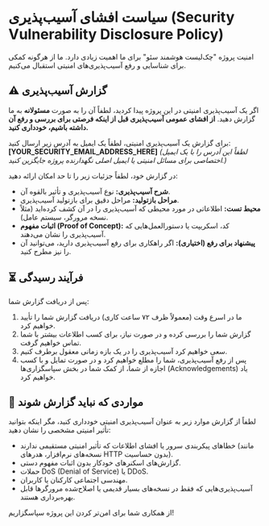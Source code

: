 # سیاست افشای آسیب‌پذیری (Security Vulnerability Disclosure Policy)

امنیت پروژه "چک‌لیست هوشمند سئو" برای ما اهمیت زیادی دارد. ما از هرگونه کمکی برای شناسایی و رفع آسیب‌پذیری‌های امنیتی استقبال می‌کنیم.

## ⚠️ گزارش آسیب‌پذیری

اگر یک آسیب‌پذیری امنیتی در این پروژه پیدا کردید، لطفاً آن را به صورت **مسئولانه** به ما گزارش دهید. **از افشای عمومی آسیب‌پذیری قبل از اینکه فرصتی برای بررسی و رفع آن داشته باشیم، خودداری کنید.**

برای گزارش یک آسیب‌پذیری امنیتی، لطفاً یک ایمیل به آدرس زیر ارسال کنید:
**[YOUR_SECURITY_EMAIL_ADDRESS_HERE]**
*(لطفاً این آدرس را با یک ایمیل اختصاصی برای مسائل امنیتی یا ایمیل اصلی نگهدارنده پروژه جایگزین کنید.)*

در گزارش خود، لطفاً جزئیات زیر را تا حد امکان ارائه دهید:
-   **شرح آسیب‌پذیری:** نوع آسیب‌پذیری و تأثیر بالقوه آن.
-   **مراحل بازتولید:** مراحل دقیق برای بازتولید آسیب‌پذیری.
-   **محیط تست:** اطلاعاتی در مورد محیطی که آسیب‌پذیری را در آن کشف کرده‌اید (مثلاً نسخه مرورگر، سیستم عامل).
-   **اثبات مفهوم (Proof of Concept):** کد، اسکریپت یا دستورالعمل‌هایی که آسیب‌پذیری را نشان می‌دهند.
-   **پیشنهاد برای رفع (اختیاری):** اگر راهکاری برای رفع آسیب‌پذیری دارید، می‌توانید آن را نیز مطرح کنید.

## ⏳ فرآیند رسیدگی

پس از دریافت گزارش شما:
1.  ما در اسرع وقت (معمولاً ظرف ۷۲ ساعت کاری) دریافت گزارش شما را تأیید خواهیم کرد.
2.  گزارش شما را بررسی کرده و در صورت نیاز، برای کسب اطلاعات بیشتر با شما تماس خواهیم گرفت.
3.  سعی خواهیم کرد آسیب‌پذیری را در یک بازه زمانی معقول برطرف کنیم.
4.  پس از رفع آسیب‌پذیری، شما را مطلع خواهیم کرد و در صورت تمایل و با کسب اجازه از شما، از کمک شما در بخش سپاسگزاری‌ها (Acknowledgements) یاد خواهیم کرد.

## 🚫 مواردی که نباید گزارش شوند

لطفاً از گزارش موارد زیر به عنوان آسیب‌پذیری امنیتی خودداری کنید، مگر اینکه بتوانید تأثیر امنیتی مشخصی را نشان دهید:
-   خطاهای پیکربندی سرور یا افشای اطلاعات که تأثیر امنیتی مستقیمی ندارند (مانند نسخه‌های نرم‌افزار، هدرهای HTTP بدون حساسیت).
-   گزارش‌های اسکنرهای خودکار بدون اثبات مفهوم دستی.
-   حملات DoS (Denial of Service) یا DDoS.
-   مهندسی اجتماعی کارکنان یا کاربران.
-   آسیب‌پذیری‌هایی که فقط در نسخه‌های بسیار قدیمی یا اصلاح‌شده مرورگرها قابل بهره‌برداری هستند.

از همکاری شما برای امن‌تر کردن این پروژه سپاسگزاریم!
